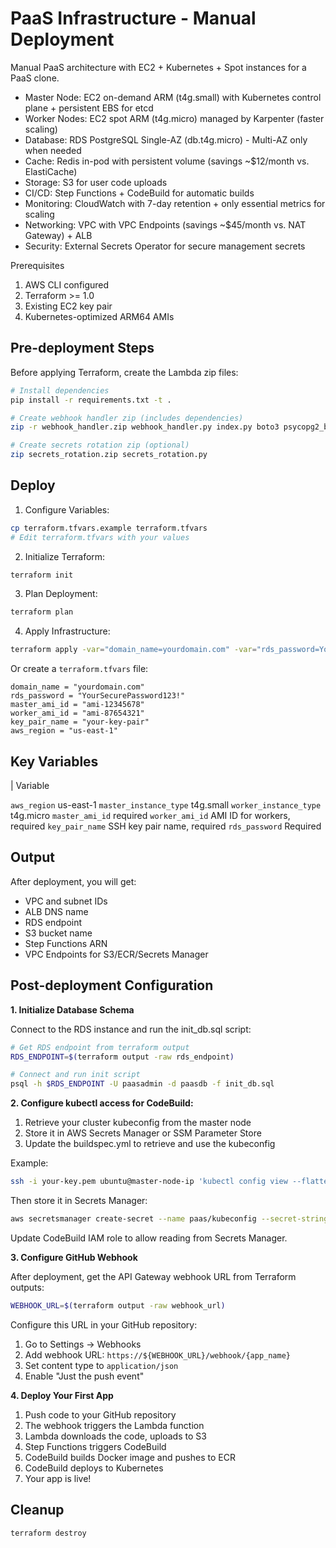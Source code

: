 # PaaS Infrastructure - Manual Deployment

Manual PaaS architecture with EC2 + Kubernetes + Spot instances for a PaaS clone.

- Master Node: EC2 on-demand ARM (t4g.small) with Kubernetes control plane + persistent EBS for etcd
- Worker Nodes: EC2 spot ARM (t4g.micro) managed by Karpenter (faster scaling)
- Database: RDS PostgreSQL Single-AZ (db.t4g.micro) - Multi-AZ only when needed
- Cache: Redis in-pod with persistent volume (savings ~$12/month vs. ElastiCache)
- Storage: S3 for user code uploads
- CI/CD: Step Functions + CodeBuild for automatic builds
- Monitoring: CloudWatch with 7-day retention + only essential metrics for scaling
- Networking: VPC with VPC Endpoints (savings ~$45/month vs. NAT Gateway) + ALB
- Security: External Secrets Operator for secure management secrets

Prerequisites

1. AWS CLI configured
2. Terraform >= 1.0
3. Existing EC2 key pair
4. Kubernetes-optimized ARM64 AMIs

## Pre-deployment Steps

Before applying Terraform, create the Lambda zip files:

```bash
# Install dependencies
pip install -r requirements.txt -t .

# Create webhook handler zip (includes dependencies)
zip -r webhook_handler.zip webhook_handler.py index.py boto3 psycopg2_binary-*.dist-info urllib3

# Create secrets rotation zip (optional)
zip secrets_rotation.zip secrets_rotation.py
```

## Deploy

1. Configure Variables:
```bash
cp terraform.tfvars.example terraform.tfvars
# Edit terraform.tfvars with your values
```

2. Initialize Terraform:
```bash
terraform init
```

3. Plan Deployment:
```bash
terraform plan
```

4. Apply Infrastructure:
```bash
terraform apply -var="domain_name=yourdomain.com" -var="rds_password=YourSecurePassword123!" -var="master_ami_id=ami-12345678" -var="worker_ami_id=ami-87654321" -var="key_pair_name=your-key-pair"
```

   Or create a `terraform.tfvars` file:
   ```hcl
   domain_name = "yourdomain.com"
   rds_password = "YourSecurePassword123!"
   master_ami_id = "ami-12345678"
   worker_ami_id = "ami-87654321"
   key_pair_name = "your-key-pair"
   aws_region = "us-east-1"
   ```

## Key Variables

| Variable 

`aws_region` us-east-1
`master_instance_type`  t4g.small 
`worker_instance_type` t4g.micro 
`master_ami_id` required 
`worker_ami_id` AMI ID for workers, required 
`key_pair_name` SSH key pair name, required 
`rds_password` Required 

## Output

After deployment, you will get:
- VPC and subnet IDs
- ALB DNS name
- RDS endpoint
- S3 bucket name
- Step Functions ARN
- VPC Endpoints for S3/ECR/Secrets Manager

## Post-deployment Configuration

**1. Initialize Database Schema**

Connect to the RDS instance and run the init_db.sql script:

```bash
# Get RDS endpoint from terraform output
RDS_ENDPOINT=$(terraform output -raw rds_endpoint)

# Connect and run init script
psql -h $RDS_ENDPOINT -U paasadmin -d paasdb -f init_db.sql
```

**2. Configure kubectl access for CodeBuild:**

1. Retrieve your cluster kubeconfig from the master node
2. Store it in AWS Secrets Manager or SSM Parameter Store
3. Update the buildspec.yml to retrieve and use the kubeconfig

Example:
```bash
ssh -i your-key.pem ubuntu@master-node-ip 'kubectl config view --flatten' > kubeconfig.yaml
```

Then store it in Secrets Manager:
```bash
aws secretsmanager create-secret --name paas/kubeconfig --secret-string file://kubeconfig.yaml
```

Update CodeBuild IAM role to allow reading from Secrets Manager.

**3. Configure GitHub Webhook**

After deployment, get the API Gateway webhook URL from Terraform outputs:

```bash
WEBHOOK_URL=$(terraform output -raw webhook_url)
```

Configure this URL in your GitHub repository:
1. Go to Settings → Webhooks
2. Add webhook URL: `https://${WEBHOOK_URL}/webhook/{app_name}`
3. Set content type to `application/json`
4. Enable "Just the push event"

**4. Deploy Your First App**

1. Push code to your GitHub repository
2. The webhook triggers the Lambda function
3. Lambda downloads the code, uploads to S3
4. Step Functions triggers CodeBuild
5. CodeBuild builds Docker image and pushes to ECR
6. CodeBuild deploys to Kubernetes
7. Your app is live!

## Cleanup

```bash
terraform destroy
```
